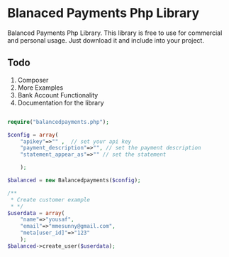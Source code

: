 Blanaced Payments Php Library
================

Balanced Payments Php Library. This library is free to use for commercial and personal usage. Just download it and include into your project.

Todo
---
1. Composer
2. More Examples
3. Bank Account Functionality
4. Documentation for the library


```php

require("balancedpayments.php");

$config = array(
	"apikey"=>"" ,  // set your api key
	"payment_description"=>"", // set the payment description
	"statement_appear_as"=>"" // set the statement

	);

$balanced = new Balancedpayments($config);

/**
 * Create customer example
 * */
$userdata = array(
	"name"=>"yousaf",
	"email"=>"mmesunny@gmail.com",
	"meta[user_id]"=>"123"
	);
$balanced->create_user($userdata);
```
